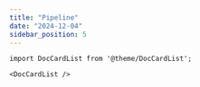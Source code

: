 ```yaml
---
title: "Pipeline"
date: "2024-12-04"
sidebar_position: 5
---
```


```mdx-code-block
import DocCardList from '@theme/DocCardList';

<DocCardList />
```
